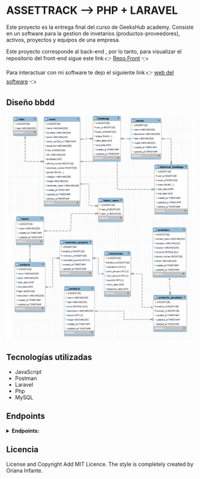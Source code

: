 # ASSETTRACK --> PHP + LARAVEL

Este proyecto es la entrega final del curso de GeeksHub academy. Consiste en un software para la gestion de invetarios (productos-proveedores), activos, proyectos y equipos de una empresa.

Este proyecto corresponde al back-end , por lo tanto, para visualizar el repositorio del front-end sigue este link 
👉 [Repo Front](https://github.com/Orianig/AssetTrack_Front_React) 👈

Para interactuar con mi software te dejo el siguiente link
👉 [web del software](https://main--chimerical-trifle-d21da6.netlify.app/) 👈

## Diseño bbdd

![Configuracion de la base de datos](https://github.com/Orianig/AssetTrack_Back_Php/blob/main/resources/images/bbdd.png)

## Tecnologías utilizadas
  
- JavaScript
- Postman
- Laravel
- Php
- MySQL

##  Endpoints
<details>
  <summary><strong>Endpoints:</strong></summary>
    
• AUTH

 /register

  POST `http://127.0.0.1:8000/api/auth/register`

body:
  
```
    {
       name
       surname
       email
       password
    }
```
  
/login

body:
  
```
    {
        "email":"oriana@example.com",
        "password":"123456Aa"
    }
 ```
  
  POST `http://127.0.0.1:8000/api/auth/login`

  • USER
  
 /profile
  
  GET `http://127.0.0.1:8000/api/user/profile`

/allProfiles

 GET `http://127.0.0.1:8000/api/user/allUsers`
  
 /UpdateProfile

  PUT `http://127.0.0.1:8000/api/user/updateProfile`
  
 /userTeams

  GET `http://127.0.0.1:8000/api/user/teams`

   /userProjects

  GET `http://127.0.0.1:8000/api/user/projects`

   • TEAMS
  
 /allTeams
  
  GET `http://127.0.0.1:8000/api/team/allTeams`

/newTeam (Admin)

POST `http://127.0.0.1:8000/api/team/newTeam`

/updateTeam (Admin)

PUT `http://127.0.0.1:8000/api/team/updateTeam`

 • PROJECTS
  
 /allProjects
  
  GET `http://127.0.0.1:8000/api/project/allProjects`

/newProject (Admin)

POST `http://127.0.0.1:8000/api/project/newProject`

/updateProject (Admin)

PUT `http://127.0.0.1:8000/api/project/updateProject`

/deleteProject (Admin)

PUT `http://127.0.0.1:8000/api/project/deleteProject`

</details>

## Licencia

License and Copyright Add MIT Licence. The style is completely created by Oriana Infante. 


